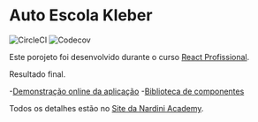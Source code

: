 # Auto Escola Kleber

![CircleCI](https://img.shields.io/circleci/build/github/kleberwender/ProjetoAutoEscolaInUdemy?style=flat)
![Codecov](https://img.shields.io/codecov/c/github/kleberwender/ProjetoAutoEscolaInUdemy?style=flat)



 Este porojeto foi desenvolvido durante o curso [React Profissional](https://www.udemy.com/course/react-redux-profissional/?couponCode=24T3FS41524).

 Resultado final.

-[Demonstração online da aplicação](https://projetoautoescola-kleber.vercel.app/)
-[Biblioteca de componentes](https://master--5f1eff5e22eade0022d4d27d.chromatic.com)

Todos os detalhes estão no [Site da Nardini Academy](https://nardinicademy.com).